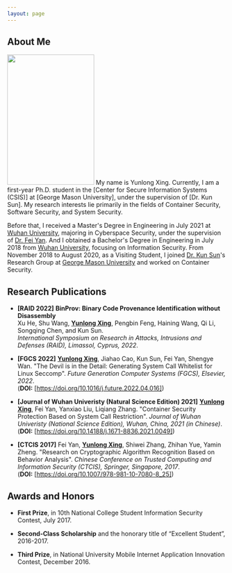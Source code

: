 ```yaml
---
layout: page
---
```


## About Me
<img src="/HomePage/images/winter.jpeg" class="floatpic" width="200" height="300">
My name is Yunlong Xing. Currently, I am a first-year Ph.D. student in the [Center for Secure Information Systems (CSIS)] at [George Mason University], under the supervision of [Dr. Kun Sun]. My research interests lie primarily in the fields of Container Security, Software Security, and System Security.

Before that, I received a Master's Degree in Engineering in July 2021 at [Wuhan University], majoring in Cyberspace Security, under the supervision of [Dr. Fei Yan]. And I obtained a Bachelor's Degree in Engineering in July 2018 from [Wuhan University], focusing on Information Security. From November 2018 to August 2020, as a Visiting Student, I joined [Dr. Kun Sun]'s Research Group at [George Mason University] and worked on Container Security.


[Center for Secure Information Systems (CSIS)]: https://csis.gmu.edu/
[George Mason University]: https://www2.gmu.edu/
[Dr. Kun Sun]: https://csis.gmu.edu/ksun/
[Dr. Fei Yan]: https://cse.whu.edu.cn/info/1256/3273.htm
[Wuhan University]: https://en.whu.edu.cn/

## Research Publications

* **[RAID 2022]** **BinProv: Binary Code Provenance Identification without Disassembly**  
Xu He, Shu Wang, **<u>Yunlong Xing</u>**, Pengbin Feng, Haining Wang, Qi Li, Songqing Chen, and Kun Sun.  
*International Symposium on Research in Attacks, Intrusions and Defenses (RAID), Limassol, Cyprus, 2022*.

* **[FGCS 2022]** **<u>Yunlong Xing</u>**, Jiahao Cao, Kun Sun, Fei Yan, Shengye Wan. "The Devil is in the Detail: Generating System Call Whitelist for Linux Seccomp". *Future Generation Computer Systems (FGCS), Elsevier, 2022*.  
(**DOI:** [https://doi.org/10.1016/j.future.2022.04.016])

[https://doi.org/10.1016/j.future.2022.04.016]: https://doi.org/10.1016/j.future.2022.04.016

* **[Journal of Wuhan Univeristy (Natural Science Edition) 2021]** **<u>Yunlong Xing</u>**, Fei Yan, Yanxiao Liu, Liqiang Zhang. "Container Security Protection Based on System Call Restriction". *Journal of Wuhan Univeristy (National Science Edition), Wuhan, China, 2021 (in Chinese)*.  
(**DOI:** [https://doi.org/10.14188/j.1671-8836.2021.0049])

[https://doi.org/10.14188/j.1671-8836.2021.0049]: https://doi.org/10.14188/j.1671-8836.2021.0049

* **[CTCIS 2017]** Fei Yan, **<u>Yunlong Xing</u>**, Shiwei Zhang, Zhihan Yue, Yamin Zheng. "Research on Cryptographic Algorithm Recognition Based on Behavior Analysis". *Chinese Conference on Trusted Computing and Information Security (CTCIS), Springer, Singapore, 2017*.  
(**DOI:** [https://doi.org/10.1007/978-981-10-7080-8_25])

[https://doi.org/10.1007/978-981-10-7080-8_25]: https://doi.org/10.1007/978-981-10-7080-8_25

## Awards and Honors
* **First Prize**, in 10th National College Student Information Security Contest, July 2017.

* **Second-Class Scholarship** and the honorary title of “Excellent Student”, 2016-2017.

* **Third Prize**, in National University Mobile Internet Application Innovation Contest, December 2016.
